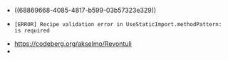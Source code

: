 - ((68869668-4085-4817-b599-03b57323e329))
- ```
  [ERROR] Recipe validation error in UseStaticImport.methodPattern: is required
  ```
- https://codeberg.org/akselmo/Revontuli
-